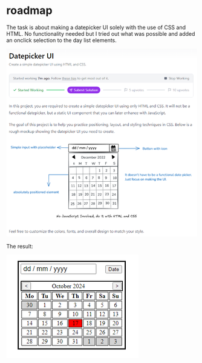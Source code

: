 # roadmap

The task is about making a datepicker UI solely with the use of CSS and HTML.
No functionality needed but I tried out what was possible and added an onclick selection to the day list elements.

![alt text](image.png)

The result:

![alt text](image-1.png)
